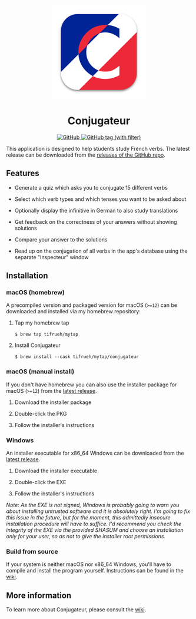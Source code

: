 <div align="center">
    <img src="./resources/conjugateur.svg" alt="Conjugateur icon" width=256 height=256>
    <h1>Conjugateur</h1>
    <a href="https://www.gnu.org/licenses/gpl-3.0.en.html">
        <img alt="GitHub" src="https://img.shields.io/github/license/tifrueh/conjugateur" />
    </a>
    <a href="https://github.com/tifrueh/conjugateur/releases/latest">
        <img alt="GitHub tag (with filter)" src="https://img.shields.io/github/v/tag/tifrueh/conjugateur" />
    </a>
    <p></p>
</div>

This application is designed to help students study French verbs. The latest
release can be downloaded from the [releases of the GitHub
repo](https://github.com/tifrueh/conjugateur/releases/latest). 

## Features

- Generate a quiz which asks you to conjugate 15 different verbs

- Select which verb types and which tenses you want to be asked about

- Optionally display the infinitive in German to also study translations

- Get feedback on the correctness of your answers without showing solutions

- Compare your answer to the solutions

- Read up on the conjugation of all verbs in the app's database using the
  separate "Inspecteur" window

## Installation

### macOS (homebrew)

A precompiled version and packaged version for macOS (`>=12`) can be downloaded
and installed via my homebrew repository:

1. Tap my homebrew tap

    ~~~
    $ brew tap tifrueh/mytap
    ~~~

2. Install Conjugateur

    ~~~
    $ brew install --cask tifrueh/mytap/conjugateur
    ~~~

### macOS (manual install)

If you don't have homebrew you can also use the installer package for macOS
(`>=12`) from the [latest
release](https://github.com/tifrueh/conjugateur/releases/latest).

1. Download the installer package

2. Double-click the PKG

3. Follow the installer's instructions

### Windows

An installer executable for x86_64 Windows can be downloaded from the [latest
release](https://github.com/tifrueh/conjugateur/releases/latest).

1. Download the installer executable

2. Double-click the EXE

3. Follow the installer's instructions

_Note: As the EXE is not signed, Windows is probably going to warn you about
installing untrusted software and it is absolutely right. I'm going to fix this
issue in the future, but for the moment, this admittedly insecure installation
procedure will have to suffice. I'd recommend you check the integrity of the
EXE via the provided SHASUM and choose an installation only for your user, so
as not to give the installer root permissions._

### Build from source

If your system is neither macOS nor x86_64 Windows, you'll have to compile and
install the program yourself. Instructions can be found in the
[wiki](https://github.com/tifrueh/conjugateur/wiki/02-Building).

## More information

To learn more about Conjugateur, please consult the
[wiki](https://github.com/tifrueh/conjugateur/wiki/).
